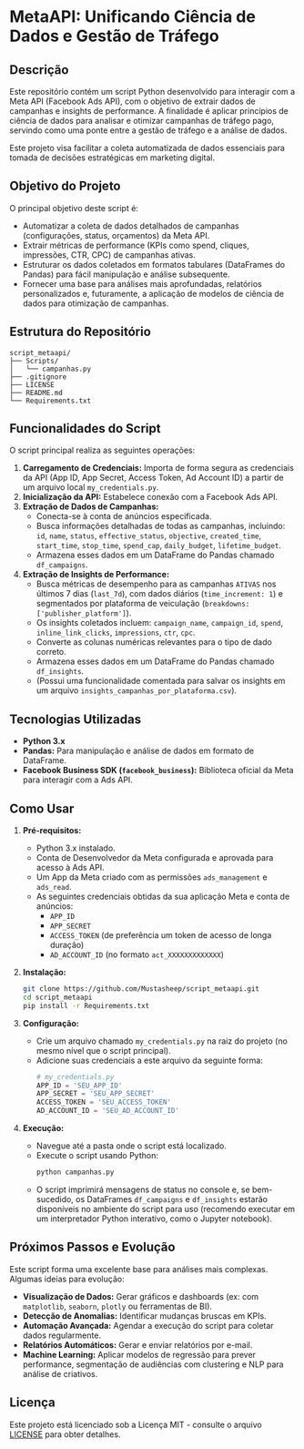 # MetaAPI: Unificando Ciência de Dados e Gestão de Tráfego

## Descrição

Este repositório contém um script Python desenvolvido para interagir com a Meta API (Facebook Ads API), com o objetivo de extrair dados de campanhas e insights de performance. A finalidade é aplicar princípios de ciência de dados para analisar e otimizar campanhas de tráfego pago, servindo como uma ponte entre a gestão de tráfego e a análise de dados.

Este projeto visa facilitar a coleta automatizada de dados essenciais para tomada de decisões estratégicas em marketing digital.

## Objetivo do Projeto

O principal objetivo deste script é:

* Automatizar a coleta de dados detalhados de campanhas (configurações, status, orçamentos) da Meta API.
* Extrair métricas de performance (KPIs como spend, cliques, impressões, CTR, CPC) de campanhas ativas.
* Estruturar os dados coletados em formatos tabulares (DataFrames do Pandas) para fácil manipulação e análise subsequente.
* Fornecer uma base para análises mais aprofundadas, relatórios personalizados e, futuramente, a aplicação de modelos de ciência de dados para otimização de campanhas.

## Estrutura do Repositório
```
script_metaapi/
├── Scripts/                  
│   └── campanhas.py
├── .gitignore
├── LICENSE
├── README.md                
└── Requirements.txt          
```

## Funcionalidades do Script

O script principal realiza as seguintes operações:

1.  **Carregamento de Credenciais:** Importa de forma segura as credenciais da API (App ID, App Secret, Access Token, Ad Account ID) a partir de um arquivo local `my_credentials.py`.
2.  **Inicialização da API:** Estabelece conexão com a Facebook Ads API.
3.  **Extração de Dados de Campanhas:**
    * Conecta-se à conta de anúncios especificada.
    * Busca informações detalhadas de todas as campanhas, incluindo: `id`, `name`, `status`, `effective_status`, `objective`, `created_time`, `start_time`, `stop_time`, `spend_cap`, `daily_budget`, `lifetime_budget`.
    * Armazena esses dados em um DataFrame do Pandas chamado `df_campaigns`.
4.  **Extração de Insights de Performance:**
    * Busca métricas de desempenho para as campanhas `ATIVAS` nos últimos 7 dias (`last_7d`), com dados diários (`time_increment: 1`) e segmentados por plataforma de veiculação (`breakdowns: ['publisher_platform']`).
    * Os insights coletados incluem: `campaign_name`, `campaign_id`, `spend`, `inline_link_clicks`, `impressions`, `ctr`, `cpc`.
    * Converte as colunas numéricas relevantes para o tipo de dado correto.
    * Armazena esses dados em um DataFrame do Pandas chamado `df_insights`.
    * (Possui uma funcionalidade comentada para salvar os insights em um arquivo `insights_campanhas_por_plataforma.csv`).

## Tecnologias Utilizadas

* **Python 3.x**
* **Pandas:** Para manipulação e análise de dados em formato de DataFrame.
* **Facebook Business SDK (`facebook_business`):** Biblioteca oficial da Meta para interagir com a Ads API.

## Como Usar

1.  **Pré-requisitos:**
    * Python 3.x instalado.
    * Conta de Desenvolvedor da Meta configurada e aprovada para acesso à Ads API.
    * Um App da Meta criado com as permissões `ads_management` e `ads_read`.
    * As seguintes credenciais obtidas da sua aplicação Meta e conta de anúncios:
        * `APP_ID`
        * `APP_SECRET`
        * `ACCESS_TOKEN` (de preferência um token de acesso de longa duração)
        * `AD_ACCOUNT_ID` (no formato `act_XXXXXXXXXXXXX`)

2.  **Instalação:**
    ```bash
    git clone https://github.com/Mustasheep/script_metaapi.git
    cd script_metaapi
    pip install -r Requirements.txt
    ```

3.  **Configuração:**
    * Crie um arquivo chamado `my_credentials.py` na raiz do projeto (no mesmo nível que o script principal).
    * Adicione suas credenciais a este arquivo da seguinte forma:
        ```python
        # my_credentials.py
        APP_ID = 'SEU_APP_ID'
        APP_SECRET = 'SEU_APP_SECRET'
        ACCESS_TOKEN = 'SEU_ACCESS_TOKEN'
        AD_ACCOUNT_ID = 'SEU_AD_ACCOUNT_ID'
        ```

4.  **Execução:**
    * Navegue até a pasta onde o script está localizado.
    * Execute o script usando Python:
        ```bash
        python campanhas.py
        ```
    * O script imprimirá mensagens de status no console e, se bem-sucedido, os DataFrames `df_campaigns` e `df_insights` estarão disponíveis no ambiente do script para uso (recomendo executar em um interpretador Python interativo, como o Jupyter notebook).


## Próximos Passos e Evolução

Este script forma uma excelente base para análises mais complexas. Algumas ideias para evolução:

* **Visualização de Dados:** Gerar gráficos e dashboards (ex: com `matplotlib`, `seaborn`, `plotly` ou ferramentas de BI).
* **Detecção de Anomalias:** Identificar mudanças bruscas em KPIs.
* **Automação Avançada:** Agendar a execução do script para coletar dados regularmente.
* **Relatórios Automáticos:** Gerar e enviar relatórios por e-mail.
* **Machine Learning:** Aplicar modelos de regressão para prever performance, segmentação de audiências com clustering e NLP para análise de criativos.

## Licença

Este projeto está licenciado sob a Licença MIT - consulte o arquivo [LICENSE](LICENSE) para obter detalhes.
